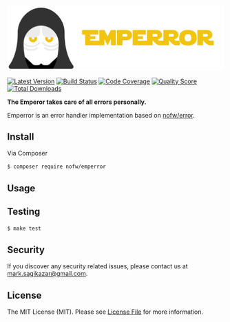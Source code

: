 ![Emperror](/.github/logo.png?raw=true)

[![Latest Version](https://img.shields.io/github/release/nofw/emperror.svg?style=flat-square)](https://github.com/nofw/emperror/releases)
[![Build Status](https://img.shields.io/travis/nofw/emperror.svg?style=flat-square)](https://travis-ci.org/nofw/emperror)
[![Code Coverage](https://img.shields.io/scrutinizer/coverage/g/nofw/emperror.svg?style=flat-square)](https://scrutinizer-ci.com/g/nofw/emperror)
[![Quality Score](https://img.shields.io/scrutinizer/g/nofw/emperror.svg?style=flat-square)](https://scrutinizer-ci.com/g/nofw/emperror)
[![Total Downloads](https://img.shields.io/packagist/dt/nofw/emperror.svg?style=flat-square)](https://packagist.org/packages/nofw/emperror)

**The Emperor takes care of all errors personally.**

Emperror is an error handler implementation based on [nofw/error](https://github.com/nofw/error).


## Install

Via Composer

``` bash
$ composer require nofw/emperror
```


## Usage


## Testing

``` bash
$ make test
```


## Security

If you discover any security related issues, please contact us at [mark.sagikazar@gmail.com](mailto:mark.sagikazar@gmail.com).


## License

The MIT License (MIT). Please see [License File](LICENSE) for more information.
